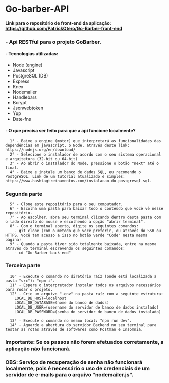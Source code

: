 # Go-barber-API

#### Link para o repositório de front-end da aplicação: https://github.com/PatrickOtero/Go-Barber-front-end

### - Api RESTful para o projeto GoBarber.

#### - Tecnologias utilizadas: 
 - Node (engine)
 - Javascript
 - PostgreSQL (DB)
 - Express
 - Knex
 - Nodemailer
 - Handlebars
 - Bcrypt
 - Jsonwebtoken
 - Yup
 - Date-fns
 
#### - O que precisa ser feito para que a api funcione localmente?
 
      1° - Baixe a engine (motor) que interpretará as funcionalidades das dependências em javascript, o Node, através deste link: https://nodejs.org/en/download/
      2° - Selecione o instalador de acordo com o seu sistema operacional e arquitetura (32-bit ou 64-bit)
      3° - Ao abrir o instalador do Node, pressione o botão "next" até o final.
      4° - Baixe e instale um banco de dados SQL, eu recomendo o PostgreSQL. Link de um tutorial atualizado e simples: https://www.hashtagtreinamentos.com/instalacao-do-postgresql-sql.

### Segunda parte

      5° - Clone este repositório para o seu computador.
      6° - Escolha uma pasta para baixar todo o conteúdo que você vê nesse repositório.
      7° - Ao escolher, abra seu terminal clicando dentro desta pasta com o lado direito do mouse e escolhendo a opção "abrir terminal".
      8° - Com o terminal aberto, digite os seguintes comandos:
        - git clone (com o método que você preferir, ou através do SSH ou HTTPS. Você tem acesso a isso no botão verde "Code" nesta mesma página)
      9° - Quando a pasta tiver sido totalmente baixada, entre na mesma através do terminal escrevendo os seguintes comandos:
        - cd "Go-Barber-back-end"

### Terceira parte

      10° - Execute o comando no diretório raíz (onde está localizada a pasta "src"): "npm i".
      11° - Espere o interpretador instalar todos os arquivos necessários para rodar o projeto.
      12° - Crie um arquivo ".env" na pasta raíz com a seguinte estrutura:
        LOCAL_DB_HOST=localhost
        LOCAL_DB_DATABASE=(nome do banco de dados)
        LOCAL_DB_USER=(username do servidor de banco de dados instalado)
        LOCAL_DB_PASSWORD=(senha do servidor de banco de dados instalado)
          
      13° - Execute o comando no mesmo local: "npm run dev".
      14° - Aguarde a abertura do servidor Backend no seu terminal para testar as rotas através de softwares como Postman e Insomnia.
                     
 ### Importante: Se os passos não forem efetuados corretamente, a aplicação não funcionará.

 ### OBS: Serviço de recuperação de senha não funcionará localmente, pois é necessário o uso de credenciais de um servidor de e-mails para o arquivo "nodemailer.js".
 
